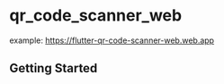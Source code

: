 # qr_code_scanner_web



example: 
 https://flutter-qr-code-scanner-web.web.app



## Getting Started

